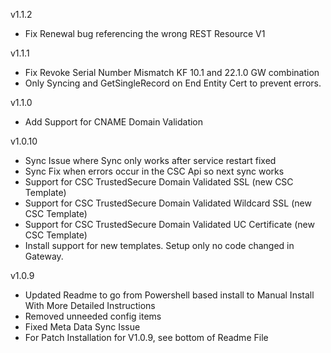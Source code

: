 v1.1.2
- Fix Renewal bug referencing the wrong REST Resource V1
  
v1.1.1
- Fix Revoke Serial Number Mismatch KF 10.1 and 22.1.0 GW combination
- Only Syncing and GetSingleRecord on End Entity Cert to prevent errors.

v1.1.0
- Add Support for CNAME Domain Validation 

v1.0.10
- Sync Issue where Sync only works after service restart fixed
- Sync Fix when errors occur in the CSC Api so next sync works
- Support for CSC TrustedSecure Domain Validated SSL (new CSC Template)
- Support for CSC TrustedSecure Domain Validated Wildcard SSL (new CSC Template)
- Support for CSC TrustedSecure Domain Validated UC Certificate (new CSC Template)
- Install support for new templates.  Setup only no code changed in Gateway.

v1.0.9
- Updated Readme to go from Powershell based install to Manual Install With More Detailed Instructions
- Removed unneeded config items
- Fixed Meta Data Sync Issue
- For Patch Installation for V1.0.9, see bottom of Readme File

